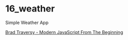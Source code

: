 # 16_weather
Simple Weather App

[Brad Traversy - Modern JavaScript From The Beginning](https://www.udemy.com/course/modern-javascript-from-the-beginning/)

